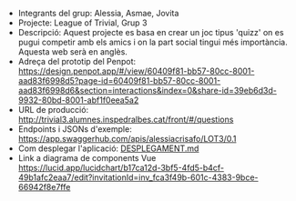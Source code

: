 
 * Integrants del grup: Alessia, Asmae, Jovita
 * Projecte: League of Trivial, Grup 3
 * Descripció: Aquest projecte es basa en crear un joc tipus 'quizz' on es pugui competir amb els amics i on la part social tingui més importància. Aquesta web serà en anglès.
 * Adreça del prototip del Penpot: https://design.penpot.app/#/view/60409f81-bb57-80cc-8001-aad83f6998d5?page-id=60409f81-bb57-80cc-8001-aad83f6998d6&section=interactions&index=0&share-id=39eb6d3d-9932-80bd-8001-abf1f0eea5a2
 * URL de producció: http://trivial3.alumnes.inspedralbes.cat/front/#/questions 
 * Endpoints i JSONs d'exemple: https://app.swaggerhub.com/apis/alessiacrisafo/LOT3/0.1
 * Com desplegar l'aplicació: [DESPLEGAMENT.md](DESPLEGAMENT.md)
 * Link a diagrama de components Vue https://lucid.app/lucidchart/b17ca12d-3bf5-4fd5-b4cf-49b1afc2eaa7/edit?invitationId=inv_fca3f49b-601c-4383-9bce-66942f8e7ffe
